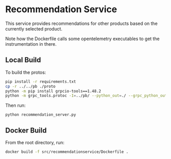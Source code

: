 # Recommendation Service

This service provides recommendations for other products based on the currently
selected product.

Note how the Dockerfile calls some opentelemetry executables to get the instrumentation in there.

## Local Build

To build the protos:

```sh
pip install -r requirements.txt
cp -r ../../pb ./proto
python -m pip install grpcio-tools==1.48.2
python -m grpc_tools.protoc -I=../pb/ --python_out=./ --grpc_python_out=./ ../pb/demo.proto
```

Then run:

`python recommendation_server.py`


## Docker Build

From the root directory, run:

```sh
docker build -f src/recommendationservice/Dockerfile .
```
